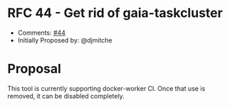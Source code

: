 # RFC 44 - Get rid of gaia-taskcluster
* Comments: [#44](https://github.com/taskcluster/taskcluster-rfcs/pull/44)
* Initially Proposed by: @djmitche

# Proposal
This tool is currently supporting docker-worker CI.  Once that use is removed, it can be disabled completely.